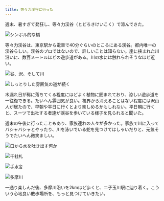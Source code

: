 ```yaml
---
title: 等々力渓谷に行った
---
```

週末、暑すぎて発狂し、等々力渓谷（とどろきけいこく）で涼んできた。

![](https://lh3.googleusercontent.com/docs/AG8NV2Y6F2J4_NsLWRBMj5I4bUh6m31nNvR1Lg_caejM7gsVO0y_7G6XnAMrMXyXLhptAahuG7APfQH5RcGw9yv9AUrHOntvdw79jjixcLq3D1GR_AiKWZ-R_8m2hbu3LwMxjSTCRQkrjoqPlVzXBcVl-yNyVoQ6DBbk3BSo1eQAqWCJ9xsIFlSYhXKiUPS9HFX0XTctqKe2ErZJImTViHI-Kb7geD5p-mVLx0m84KS0QrmpIecbhuX_GNauosyhGQ2sk1cBV5DW_P9HvrZjfMnhSXOAeQNeJF5YCejv7g3r6EdKPQgVOUvHPZbO1Oi1CkgF7yk7Mq3K0NPEACo5LEFzoU9MWAGeS5lWKesORvNXj6lB42TQ-2gCqjOWuzZVEI0c4CTh4ndozmHsx-yBf7GGFXYmuViRlNqCmAgxrg_03EppB8cGQqcdl6e3RyLsNWRQ6NmjC6tulKyhhHJ1l9aMzeGG6JyQfhC3uylMcIyyW6tsVDyTvsonja7BqoWA3ZGqqmg4d5YDsR2IC55yznEgnDQW0m0hHfQ22o9QgKvaO04lHJTm9Xy15Iv64i40_0F00vVFD-i72ZVDu0TJreP-6wIaGzKXXjXIGknENx5_0wh1QreomB-okYf5Kve4L_hokoyKVHSEZEXKUHaaKhh9zXJyoopNUzk9mMIBRf15-G_uDLSYd10Qtw1GESe9IubzVPDIZ68ufxLpyiOPI1bsATYFyPh6UvnpUrly3n6u9dRt37BpAzXYbAxnz5dAXLFzFbg10-VoLzhkukHocUQdBlRlXjgxWunDMfuaNG8diy-XQzofkKCvShR_dicK2rOYkdE3ndPIrS6Da8ycz2Oz2y3ptmRvudD8hcCYTLS-wSYhCt9tkgBzJSWuib89zDqQ9aGJvLNsIahY3CbWysZRoP5xqU2LLuARncThIsw4ATxsV6yhljI7rOaTN257mE7I8LyfmfLw-8wqgJWam5lUvkTUBvcdMglDWYuPbU9WfXaa1olMxxP6Yx8XOPNM4RBXoEawtlzssHPjkP1nEQXe_ZMjxTA3Pi5WwNDzzrJtRDdkKJuAOKqo0gUK8daxspGmratU1OpGtNeEnx1Y-ZQxWDm5e9rYMOuWa-Lck0YG1Tx-KewayBnw6UJibqqaKtUz-dv1vwx_aX9I-tKqYqRAAA6IoX0JkgnE9cl4P-mZFCRjcxzAAlOYiR-mQMCQOcXyYdONXLNOsUmSxzIYqkONMyWt3hCvfidcVf-5w0fKAFQUnpiYrA "シンボル的な橋")

等々力渓谷は、東京駅から電車で40分ぐらいのところにある渓谷。都内唯一の渓谷らしい。渓谷のプロではないので、詳しいことは知らない。崖に挟まれた川沿いに、数百メートルほどの遊歩道がある。川の水には触れられそうなほど近い。

![](https://lh3.googleusercontent.com/docs/AG8NV2aaYZmFrppxWCXSsj4nZqBN7Zm1ti3aLxUWqpSrZjU7A56QTkwj1cjEmjy3HZ28u3LuhNGAKb2O2ZXJYsBqiNf1V0Ozsf3GJrLIaF_n0Ryt3uKTDC7lK1GuqeNBJoCv_Yp1jYBoIXS4f27pnlHfAi06PVbYbdFh0HjbrKpcDqWld9Pzz1r3OmHL5z7ErFsBwAqYAndI-NWn-s_l4uLZtH6zzTG2XStg7zAZvrG0jEXATxOGTOxKFrSSmw4fMJmxp9XKJHZ8QhJCk48geIqhxpL_-YtPQHNvevwHPnTZjbL6LpAj-O6vwSPGg9b4F2YXd3wVv1K3PdH2Ud_pkIcnJopdtX9njxy3256GWPMz3MRdSD448-fQANnGwoqDkk_83hmQAkODqYZ5QVCYjDOMFSJ2BHbkGcWZyJUAAxk_d93SFpvry11I0wmxqrW8ti5N_YkDENyie7z45o8Csz65Xgu9NAT2HdWWYfUDoMtIa6KmEDS2uoIdHkTvUSunhBh5moCWw6-j7RXTyittgVQMcf-SqX2oEXuQ0aucvP87oItMvwP6AWJiUBINpCNCybc7sQ4Rd_-BLLa6dVPKjCU1icZ1FYd2EDN4dloR-2yHrMv5cuF3DCCiF_nMT1gFwzxXwaiqThYoeWE0oRqHtBgjWXuHM9mlLD9neH5AS2BD26E6Ae4_kHPVy55hQ9VD3skleZ75n7wznrwosG_roLxGYi4tQ7_RYe-5NmElKSFpQBx42YC0Gmumxpm-a82aivhdUx0YoZ4jkmUA7xoaAcQhTO4U4n8FkHeQXQQv5uVWSt3_iTdPyK5eiSPIqwpXTTVyQD_9YATYwd160c_esoDDAEgQsQR2kMYVwj8yt1sv174mOV6IS9ZR3FRf2aXYVLOE7JEU6Negm-KnV0-G4VA7QijPSlqSfRlTELIvfi8I8eJ6PClll13raxjwhLY0WCXyuErgCnWGLXYo_ZAtNygcuz3S5ONyowOpXN6YbKnVEDqSVIJel0nE529TSfIltfEDBZRIS4QHzLZvhRDsik4Aa5l0IV-JhLxnInf7Jm5aHPJJRf98AK-eavdD53y2L40zLnZsLk0ePOdD6IR0u5aNl3FbjbqL73LQqPGbBfhv3vSMuodoFcH4TCKaz53IcFjl2wlCwV01VmS0x8qZJW3xYwvWjnkEToB1Bhv7O9Gfdc1qwovzOEXohqpFpuCh5FAEr3E9lGWteAz4vJxyC72Rj661bMeSmv3wIliAJD8lYdpYmx9zjg "谷、沢、そして川")

![](https://lh3.googleusercontent.com/docs/AG8NV2YlgK0nqO0-Q3JFa5hQrubkWm9ksI5Y2x_h7FOJlgdYVmCrooO1rqK0VNf6GAVaCkhEzqN0f4TCsNUElwgYkQiuK5HLRn5bYbUgTj7byIQO0Jlj-Phj0PHhPsa2pyY_YKa_V-5Wo0WWr_X3xiQbcZwugeiJWFW8_zVbwPQr51WzY-2jco5KAoOxsvd_c-SwWy0kHisUYnusrr_7g5jngKkG764eSwmdrGBzfM4Eze3hwJhca3xA2_DVsrG24r7jKyQWkAyG61TtLvTmCiO5yxK0utuv9BNqxgcG7nz7296HDSxOmPmZQA91Rp7firAcNa-1A4ZFVzPBZ6fAGdaUXmseNSdk9G8i0EVoayYmORHkpMZ6-ixNX2VJYRz5S7v_u5cdWGeJH3KT3xb_kQhxQAVPdM8m8sRmWAkWpYRQFwJoS_BSw5tzw67ufgvxr0MeSqZwrE9wNzkexeTGcmv_7BCEXvwsn6EXuN2g-hnjKkRpvA-JS1vO2P1RM3D4YrJppF7imUfYeSjvMbZQ_FZhw9Y0P4l3N98B20vsvz5IqiKAp0yBXy7uajTSlh9qAczs3_VlUn1GfyFHk5r-2Pnr7hWXOYQxaa2FEUzl32b1NMzgyZGhmo0qGKI5-DWwuiC6Xx1BX11-7Jp9pYThsaSVu079NhgMqGntUqrqgBi8APYIiF-Swd8hmi5kO0f1LMSRrVzZbrwrVpIQf_62nozldvzUxGKt-xDCwRqHciPKcy5B4LcKVxNs9OqNZ72PDJv76rQTLsS6CMtZKSnrklFTJziriftQzil-pc_ul0kjjBSaIUj0vFJPLhM0CfqREeDXy9Igi96M8ZdY2gZ-VrE0KZngJgwvIRV45FhaokJgIzDcJwnE4qQ1irAVCpPq2amJn37-kGAATvXAXeA_nm8n3uvgXGZwY_5GdrmyVvY7qNEL6Gwpl5jVV2ukdBVn7NDP0JydnocPDY_U6peNaWPyN976snfMuEFJh33KwSwDRgC1LSI39xU9MOcsqGblcqeRTo7bUBwlM5LK2-2OGpMcspFGaeUgIKDu_e5w6Yity0ylGBB12krc9V5iHFhnH0N9rN0RfrcOag4NafEtjFN0bS_1LmYxxaLx3mCaGvGXDIJRtWaL3TCD0FsBPrs-wovy1CW620NCGEuuuvnoKacqNorlyGKILP2V3F-11_gvMHumUSbX3Yndv_lq4XR2va9Sw7Ci2-N_jC8mv9lTK6Xe4KjRjaQq9bnhuwjoUQmjPrx1x9c1XA "しっとりした雰囲気の道が続く")

木漏れ日が稀に落ちてくる程度にほどよく植物に囲まれており、涼しい遊歩道を一往復できる。たいへん雰囲気が良い。視界から消えることはない程度には沢山人が居たので、早朝や平日に行くとより楽しめるかもしれない。平日朝に行くと、スーツで出社する者達が渓谷を歩いている様子を見られると聞いた。

週末の午後に行ったこともあり、家族連れの人々が多かった。家族で川に入ってバシャバシャとやったり、川を泳いでいる蛇を見つけてはしゃいだりと、元気そうでたいへん微笑ましい。

![](https://lh3.googleusercontent.com/docs/AG8NV2bF9NrR_ajG4QtGSO20KwB0TSrqcocxJoZbQ8A9pkIfniwsZiAMfjGHhzAij2GI93M4G_Bcl5beaurNlUGOIFoflfsT3ITyV9CotOujWZs0QtPC2SMGrHYUNX_NZq6e-OEkjt2LG4arvO58sVbYm7vdXrdq-UAfp4InYF92DpJQUiQLbRxcLACy9NXVUA3OJSlbjFLDrGaoAUPzWqO08gddCCDCRlzE1tRu6GXIMsWQKvPQ27fdn_JWPqIprYTw0hPTKqzfnma6NWltERoq0cE7adp-dTBHCmi4XiywwIm92t0xftu6sZgFwFZh0tf99JdZvuTWCkdz7l3lrAcAzX_GLZPw3BM_B92gtU_KxQWDLaCpfnBO1xACxhdC24QRW_G5cwJKatyWMqMa1S5HixXXV96KyAzAKplFsaslUnXW70aDSfxxDHuOLy600cdocCx3soxle8d-uhru9DSql2e4sVU_O5jbdaPIJ3mvHXGGeIGJlBeSyDUV5wKsJ7OFeCxVAtYMUU-s8QGY6r50C8v0jaVwVi14LF0kcHMJsQUGSmTuDZVgCzGGAX20g87YOiuhGR84OPYT36h7E2fdL7IcZwnXELHM8SSrwUhTqZTyefKremfBpRbwqbIUi3-CCw7GbAagl1roFXm9L0l3jK9riDjIRPsbDTcNqj56QmiaHcg8qxd6_Czq8bmMshP0Ao6xBtZULGmhsX3XzDC4trMVofz9uv4zeil_jleKlXaKnv6rptq5CPfGw0HPdVgN76rGOsb_EM5jA5V9Xbaq4wSpZFx8RfXvW8Vl13h3D_M2HrhgOGwyuUbyPdHoVjsExjz0ZsmlMcurN_GptGeAmnTnmcI3DZlRjH8P2Mwd0vzhdcKFV76yhdP2-sOVgsVGwwyjvu1n8m_tH9l3AoAah9TLdBiW-Nh84l13LX9mN-0SvZUj7uWNHlKwn_f18va1207SLyQ8OYZMJNZMxv6qxE630nbGwZCdzBfEceipvm0g54C_YBfrOCaaD_skC3AXeGtDILB7KUu7A5wITZHd35krHS3Dx-xKOpczsKu2VZeRXHvyx35QJXLzecBnIatAzp2ZaBg7uiUgGe2JhoVasHcEp2OKPalJiaCg6lR9YNh6dNRHhMA3fQQCl7Ncr1EZIcB3TOpjE-EvS7OCb5T0XFRYg5vpUxGHet7RAUMC_WHW2IyqQit3a89Sh6zGrQ-o7ACr0JccjYO4qXzmbYNoGDXSDqHu7xpb_aLWcIHsVgdoaRhArg "口から水を吐き出す何か")

![](https://lh3.googleusercontent.com/docs/AG8NV2ZqIYVo2Ue2mdFwW18ltYeX39o8AYYB7n2MC9mhrGWMQ6Tb5CNn3GWpj1wWzG1mtd8PlCr1qTvXiwvjNvh_ydg0JmRLIwoeox9ee2FaTOftr9mkyXfauYP6wYL6uRlq_0plIL1lA6JhgqhL9zqLwP-fW5mTFWkZHF8M0jad-yI1BlQTpf6D0Vi3cCCmOBa5gPBN77_8_jESw98B6VTtRYult-NDij689yxa4e49ic_OjqL1iUqWW6gxNrI3yr78HjpvxW4kVWqUIBTLlV93ftaa7UV0pm46z6uwgNFwb_DfT9dR4gtBU1ZgorIZ45lWVKNh0P-vklGP4VurOkD06wusxuiOuZqIi0FEh5aZv2Wwupq0hacTkHCcNCI1Z70DGfPnvz3I1rrIrNA3ywrG6xIkSEH-bsNzXIWG1wejTule53eVe9OhBrYkOPzjLC2e8LGyPCKZNtKe_71aFZdqHp4RaL0gCeU969Or2nHIqYO7xyQT1AGP9LMYWQZw-RJVlkqLFv6W-BSNY2wLRm_ImKWdon-DWTlnN1FOurUKQLeQQ-YLepjYmx3sNPhoBQJi5eVUbPCKdaTjxFgb3UACPyjfQKSAkv7omLrkNhpFLGalF4q7vA5Yxiz5ixwAuL0pkX9CQxoYhOWD9nh-Rzl_BhGIuCmAFTEAuWG0oT16KC47B8yKW1mlkzPjDj0ap_xKR-twD4NH90Z9zB5DOzPUeuQtwyeUkjZYODP9DffKjz3f895iR_r2jLLzfucT_be0sdCIgLJi1VbCIU7ExV3cNCigblA2BwNTGX83w9m2VOryWi1w0nnJjTDlq99TIF9B9Lgp2Ag0T1Vx3XVW5JWMRaFu9Tvmrdix-1Kq1Fo_08Sup-olrGQHu8aKmxyucC_zAM1Nuw9-Pwp-QX0sTLQV77T90-eCoW9j4CieKHOmqRaOUq5dmqvKoN2-qbTkb-unh_LWr_rI7fZF5tUg5qI-cmlMfOynNwLP2H1E10zZxi0LBq-f41OuYOqSKCaVkMU6lupxzMR74M7gaP9cyMharMam9j5d9mKouyqi034XFUa6GG7OIO7dI5_xUbYqOC1hgbzYtIJY5ivhfnTg22Zc4CDwfzBI5P2Y3D3fL1oEs_jFtASiNx-KLTUA_fhWJ0MabyUlnEUvxB9UDalllrLngE14ceIZutkOr8hUD5XSS7CUJYzBsccdjF6NXPecV8sMrWF1EiEXseN9Ut2b7PYnNmIT1x0WO9DUEADymSG9arFhI3ukKw "千社札")

![](https://lh3.googleusercontent.com/docs/AG8NV2b5u6pQtgOIsVYAIoiqkAMV9o1zpD2bikJfevogaceT9pBK4d1fPrPzKo6-1G_w_TL9Gryk7YUGl7Dwa5RgQRlbsLLgNyySJn2aZLDigDn4cSVJugP9VfhGBVxe9STw5pjNQts2WvkJQv-t9TY8vsGVxfq9_Q10hSn8ICZsON76ajdbYPypwRrURf8mowvHXB2WZ7QQDHGjih146pSHdpyoMdjcbE3Pwmh7aXdwemq4tmvbnj0W5O4_jOaS-rdOHglPkvIXwEeLrt-N7Z-GolWGLTJx-6Pd87o7qg5YS8pZmyGTxAuovCuwsLB4wNfZMxAHtAwvNEQAdc4iTFQzRFR8BWxeC7oKypwv623tpeQ0r3VwyWytwpNfDnRB04NnaIbjMcXfnLWw_FL-tlEHYKC8I6D6kAy-x8IUWDwHPO_O5GcUZy3shnnTvIR8hABDBwIiMCeGdiHVIrPzWAVFjLP1TIVSK5k33TKQXKgdMNipdnuwP-MpwXed3K2d1eamCdlodylWt4CY_dr0cXFYDkRLcGJnzMG7ePyfX3BSxvZOJ8MqvJyA4Qk3uvIPpAYI9LltM7lkDAqFG4oJ1_24gFTlSAOFvYoEUg2WYF3fXkcHY0gustq4Cb_MNhrxt95sdz6TF7rwYoo2PurBE06lVo21iPUxiEOHYgMrF2gd7JxsCgfTGFrZ5VsBxre2VtUf6ZZ5kGafoD1cxcsMg051efNNic78YeBrNUW31Ev_-R9FsoDUwHbQmpHtYmTHcB3Kq41kiVGykKra93OXfJtB5teaBzPKGzAX73O-axOrezt3DvSTwBXXtWhPMSGo9Micuz6NWcZ81XocW8EXUBG2cRea0qqUa7zuBM_6R-5W77gZ3uxSngvtAM5l7k-OOK-6JB53HBcGGDsDw8r-fEe9jELJcQDTnRhKeMOAThV8f4hmQe5HkwQoHOYQ4Y9FcbyNjPNKPY4PVEhjGGrVF0y8n238l17b8hyLpkZRI7ubJHCOBv_5uQr6XcaPeSUrFto3Egend_dAae7Xkm8H9Ywt_9wAd_1ZM1w5EYjDjso8a3IltZONVr_czKlS8YDXWdu2MN4DLnnrSElEf_v1CQ6XBRfFFERIw9FzxJdZfFo8pSh9F0CWTjU3NEZHveHnoIevzQnZd3Q-in2qLgEogChT20o7i6pHjFHqNKMLx27NmEqvpb3YBGpi0DXDLiSUF714QdlHsSQdxLpL9sTUf1MZlEjyUdkejlHfwhhPudD6zIZVtXfwow "手水舎")

![](https://lh3.googleusercontent.com/docs/AG8NV2YI-4AE8LAex40HTf12iXBgaiUmazb26bw2HABtds-CL2JglCR4vEl8U1T5pnDBCNFrWB3uKWPJp1wKuV76JOVnso6ca-eYDRPnX7lzy3y4GV6FoY-XZbSi88jJfECJx3C4eB6Bg-XcSHNT7tuAGDhEwVvutx-5H9N5O1H9FJZQD3f5g8ZtH9wtg_yAmoSp8-x106aJtYIZ2CgdBre8PUg3sP_x7q78Lf0T6v7c3-a5I68iv-SjWk0nUNlIEKZBVqiWoKdzzIE1Fiq11KLzHAm7B3jidcqiSLc9bz99u3rsHnd8aWH8H3baCBPsEABKjTn1hl6qnT9EgOmxgbmgYJfqCY1NGqiKVgkx0DxxlaPCHv7-tKJPQ2U-25Bswy6b0sonfDnwOCl7mlV-jNyPx4M2f1eARqdR_drVnu0_QKkfsIRsi941-R9oYEJA-FyaQZN5EIkP35B8uCsI-ZRvKfpVnhRXwFJ22hqqJGMt5Wg_tuYY12O5Vew8nNdjDY_Iz77Iiwrs-DyCE_MVTetxIaxotTtYbCvfpoCp0XtPyw6jfaPQIVbcqLP5QEeBZ4GL7zQ9nktQiNAe-swe-vOz25EqXdwGX94QNCDiP9AjlNzheoPBJ_REedvZcO6i80hW_sdgnP0qd01oZy_acQ8x_DNr6Cj0QJHrqImLrl0LTxyOyknLZr1I-Ug20Og4HVoutJh9rrOgudfGKn4v7bCZJxHQkeEcESMkotFgYhlxiHD7xaP9e4fJcG7V3s3aETgiOBIn4ZwevNq7K_yPiAU4-b7k4lRgTXnNgairE9z6GwVWAvklNabPaWaZQigXacox87J7AtR5oI8mymFtf5Bzn645U0_S0Eucx0HkkrOnRXXzHeyG1d81v92YZFTEf3wvyCZD8ztrIWHDtwOR0CFo3yrhEJ2CLlWM1GVk6s1YG2XRRQHdIoWw288pbJBiWGE52Y4nqUircSWol6S-YNWK6sDh6oLEpdgsHBGATOvcq09DtCErjz77tChlprmLKT8yUocz7Etkp5aiTjOf0YRJjHR11fUw3d537AKTZsL980Q7RaL_bl9N5xIeYt2fPE-qDPYZsU_X4cZdC2t7aBRk0keNnlgii4tc-azp2aplySH1LlC1aMRDIKJa_wLs_2XyJxrHfzp7_fwoGp2SCdUTLOTC7KxKejLx78b00nUaRKu1tL4EYjYx6IQB_t8reX6hUcr8WyxBbIw2lnqAYKKVsaHWAphSaG7yfuZW3kk9H2PDwN521w "多摩川")

一通り楽しんだ後、多摩川沿いを2kmほど歩くと、二子玉川駅に辿り着く。こういう心地良い散歩場所を、もっと見つけていきたい。
